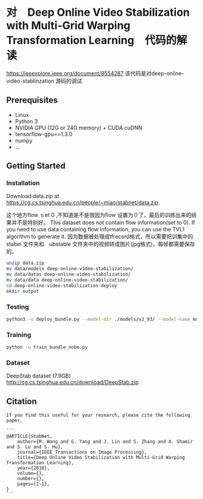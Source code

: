 # 对　Deep Online Video Stabilization with Multi-Grid Warping Transformation Learning　代码的解读
https://ieeexplore.ieee.org/document/8554287
该代码是对deep-online-video-stablinzation 源码的调试
## Prerequisites
- Linux
- Python 3
- NVIDIA GPU (12G or 24G memory) + CUDA cuDNN
- tensorflow-gpu==1.3.0
- numpy
- ...

## Getting Started
### Installation
Download data.zip at https://cg.cs.tsinghua.edu.cn/people/~miao/stabnet/data.zip.

这个地方flow ｓet 0 ,不知道是不是很因为flow 设置为０了，最后的训练出来的结果并不是特别好。
This dataset does not contain flow information(set to 0). If you need to use data containing flow information, you can use the TVL1 algorithm to generate it.
因为数据被处理成tfrecord格式，所以需要把训集中的stabel 文件夹和　ubstable 文件夹中的视频转成图片(jpg格式)，每帧都需要保存的。
```bash
unzip data.zip
mv data/models deep-online-video-stabilization/
mv data/datas deep-online-video-stabilization/
mv data/data deep-online-video-stabilization/
cd deep-online-video-stabilization-deploy
mkdir output
```

### Testing
```bash
python3 -u deploy_bundle.py --model-dir ./models/v2_93/ --model-name model-80000 --before-ch 31 --deploy-vis --gpu_memory_fraction 0.9 --output-dir ./output/v2_93/Regular  --test-list /home/ubuntu/Regular/Regular/list.txt --prefix /home/ubuntu/Regular/Regular;
```

### Training
```bash
python -u train_bundle_nobm.py
```
### Dataset
DeepStab dataset (7.9GB)
    http://cg.cs.tsinghua.edu.cn/download/DeepStab.zip

## Citation

    If you find this useful for your research, please cite the following paper.

    ```
    @ARTICLE{StabNet, 
        author={M. Wang and G. Yang and J. Lin and S. Zhang and A. Shamir and S. Lu and S. Hu}, 
        journal={IEEE Transactions on Image Processing}, 
        title={Deep Online Video Stabilization with Multi-Grid Warping Transformation Learning}, 
        year={2018}, 
        volume={}, 
        number={}, 
        pages={1-1}, 
    }
    ```

